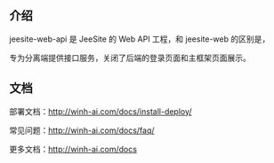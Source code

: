 ## 介绍

jeesite-web-api 是 JeeSite 的 Web API 工程，和 jeesite-web 的区别是，

专为分离端提供接口服务，关闭了后端的登录页面和主框架页面展示。

## 文档

部署文档：http://winh-ai.com/docs/install-deploy/

常见问题：http://winh-ai.com/docs/faq/

更多文档：http://winh-ai.com/docs
